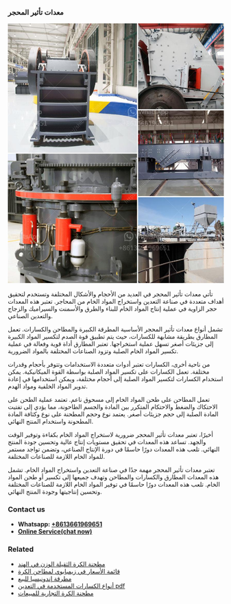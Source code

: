 <h3>معدات تأثير المحجر</h3><img src='1701854201.jpg' alt=''><p>تأتي معدات تأثير المحجر في العديد من الأحجام والأشكال المختلفة وتستخدم لتحقيق أهداف متعددة في صناعة التعدين واستخراج المواد الخام من المحاجر. تعتبر هذه المعدات حجر الزاوية في عملية إنتاج المواد الخام للبناء والطرق والأسمنت والسيراميك والزجاج والتعدين الصناعي.</p><p>تشمل أنواع معدات تأثير المحجر الأساسية المطرقة الكبيرة والمطاحن والكسارات. تعمل المطارق بطريقة مشابهة للكسارات، حيث يتم تطبيق قوة الصدم لتكسير المواد الكبيرة إلى جزيئات أصغر تسهل عملية استخراجها. تعتبر المطارق أداة قوية وفعالة في عملية تكسير المواد الخام الصلبة وتزود الصناعات المختلفة بالمواد الضرورية.</p><p>من ناحية أخرى، الكسارات تعتبر أدوات متعددة الاستخدامات وتتوفر بأحجام وقدرات مختلفة. تعمل الكسارات على تكسير المواد الصلبة بواسطة القوة الميكانيكية. يمكن استخدام الكسارات لتكسير المواد الصلبة إلى أحجام مختلفة، ويمكن استخدامها في إعادة تدوير المواد الخلفية ومواد الهدم.</p><p>تعمل المطاحن على طحن المواد الخام إلى مسحوق ناعم. تعتمد عملية الطحن على الاحتكاك والضغط والاحتكام المتكرر بين المادة والجسم الطاحونة، مما يؤدي إلى تفتيت المادة الصلبة إلى حجم جزيئات أصغر. يعتمد نوع وحجم المطحنة على نوع وكثافة المادة المطحونة واستخدام المنتج النهائي.</p><p>أخيرًا، تعتبر معدات تأثير المحجر ضرورية لاستخراج المواد الخام بكفاءة وتوفير الوقت والجهد. تساعد هذه المعدات في تحقيق مستويات إنتاج عالية وتحسين جودة المنتج النهائي. تلعب هذه المعدات دورًا حاسمًا في دورة الإنتاج الصناعي، وتضمن تواجد مستمر للمواد الخام اللازمة للصناعات المختلفة.</p><p>تعتبر معدات تأثير المحجر مهمة جدًا في صناعة التعدين واستخراج المواد الخام. تشمل هذه المعدات المطارق والكسارات والمطاحن وتهدف جميعها إلى تكسير أو طحن المواد الخام. تلعب هذه المعدات دورًا حاسمًا في توفير المواد الخام اللازمة للصناعات المختلفة وتحسين إنتاجيتها وجودة المنتج النهائي.</p><h3>Contact us</h3><ul><li><strong>Whatsapp:&nbsp;<a href="https://wa.me/8613661969651">+8613661969651</a></strong></li><li><a href="https://swt.shibang-china.com/?git&amp;zhl&amp;معدات تأثير المحجر"><strong>Online Service(chat now)</strong></a></li></ul><h3>Related</h3><ul><li><a href='مطحنة الكرة الثقيلة الوزن في الهند.md'>مطحنة الكرة الثقيلة الوزن في الهند</a></li><li><a href='قائمة الأسعار في زيمبابوي لمطاحن الكرة.md'>قائمة الأسعار في زيمبابوي لمطاحن الكرة</a></li><li><a href='مطرقة إندونيسيا للبيع.md'>مطرقة إندونيسيا للبيع</a></li><li><a href='أنواع الكسارات المستخدمة في التعدين pdf.md'>أنواع الكسارات المستخدمة في التعدين pdf</a></li><li><a href='مطحنة الكرة التجارية للمبيعات.md'>مطحنة الكرة التجارية للمبيعات</a></li></ul>